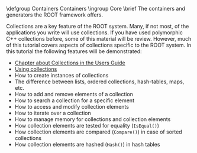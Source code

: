 \defgroup Containers Containers
\ingroup Core
\brief The containers and generators the ROOT framework offers.

Collections are a key feature of the ROOT system. Many, if not most, of
the applications you write will use collections. If you have used
polymorphic C++ collections before, some of this material will be review.
However, much of this tutorial covers aspects of collections specific to
the ROOT system. In this tutorial the following features will be demonstrated:

  - [Chapter about Collections in the Users Guide](https://root.cern.ch/root/htmldoc/guides/users-guide/ROOTUsersGuide.html#collection-classes)
  - [Using collections](https://github.com/root-project/root/blob/master/test/tcollex.cxx)
  - How to create instances of collections
  - The difference between lists, ordered collections, hash-tables, maps, etc.
  - How to add and remove elements of a collection
  - How to search a collection for a specific element
  - How to access and modify collection elements
  - How to iterate over a collection
  - How to manage memory for collections and collection elements
  - How collection elements are tested for equality (`IsEqual()`)
  - How collection elements are compared (`Compare()`) in case of sorted collections
  - How collection elements are hashed (`Hash()`) in hash tables

